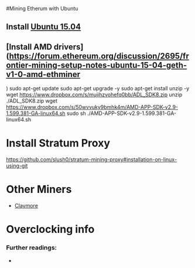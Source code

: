 #Mining Etherum with Ubuntu

## Install [Ubuntu 15.04](http://releases.ubuntu.com/15.04/ubuntu-15.04-server-amd64.iso)

## [Install AMD drivers](https://forum.ethereum.org/discussion/2695/frontier-mining-setup-notes-ubuntu-15-04-geth-v1-0-amd-ethminer
)
sudo apt-get update
sudo apt-get upgrade -y
sudo apt-get install unzip -y
wget https://www.dropbox.com/s/mujihzvohefq0bb/ADL_SDK8.zip
unzip ./ADL_SDK8.zip
wget https://www.dropbox.com/s/50wvvuky9bmhk4m/AMD-APP-SDK-v2.9-1.599.381-GA-linux64.sh
sudo sh ./AMD-APP-SDK-v2.9-1.599.381-GA-linux64.sh

# Install Stratum Proxy
https://github.com/slush0/stratum-mining-proxy#installation-on-linux-using-git


# Other Miners
- [Claymore](https://bitcointalk.org/index.php?topic=1433925.0)


# Overclocking info


### Further readings:
-
